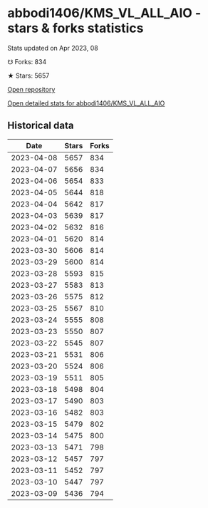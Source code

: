 # abbodi1406/KMS_VL_ALL_AIO - stars & forks statistics

Stats updated on Apr 2023, 08

☋ Forks: 834

★ Stars: 5657

[Open repository](https://github.com/abbodi1406/KMS_VL_ALL_AIO)

[Open detailed stats for abbodi1406/KMS_VL_ALL_AIO](https://reviewgithub.com/rep/abbodi1406/KMS_VL_ALL_AIO)

## Historical data
| Date | Stars | Forks |
|------|-------|-------|
| 2023-04-08 | 5657 | 834 | 
| 2023-04-07 | 5656 | 834 | 
| 2023-04-06 | 5654 | 833 | 
| 2023-04-05 | 5644 | 818 | 
| 2023-04-04 | 5642 | 817 | 
| 2023-04-03 | 5639 | 817 | 
| 2023-04-02 | 5632 | 816 | 
| 2023-04-01 | 5620 | 814 | 
| 2023-03-30 | 5606 | 814 | 
| 2023-03-29 | 5600 | 814 | 
| 2023-03-28 | 5593 | 815 | 
| 2023-03-27 | 5583 | 813 | 
| 2023-03-26 | 5575 | 812 | 
| 2023-03-25 | 5567 | 810 | 
| 2023-03-24 | 5555 | 808 | 
| 2023-03-23 | 5550 | 807 | 
| 2023-03-22 | 5545 | 807 | 
| 2023-03-21 | 5531 | 806 | 
| 2023-03-20 | 5524 | 806 | 
| 2023-03-19 | 5511 | 805 | 
| 2023-03-18 | 5498 | 804 | 
| 2023-03-17 | 5490 | 803 | 
| 2023-03-16 | 5482 | 803 | 
| 2023-03-15 | 5479 | 802 | 
| 2023-03-14 | 5475 | 800 | 
| 2023-03-13 | 5471 | 798 | 
| 2023-03-12 | 5457 | 797 | 
| 2023-03-11 | 5452 | 797 | 
| 2023-03-10 | 5447 | 797 | 
| 2023-03-09 | 5436 | 794 | 

